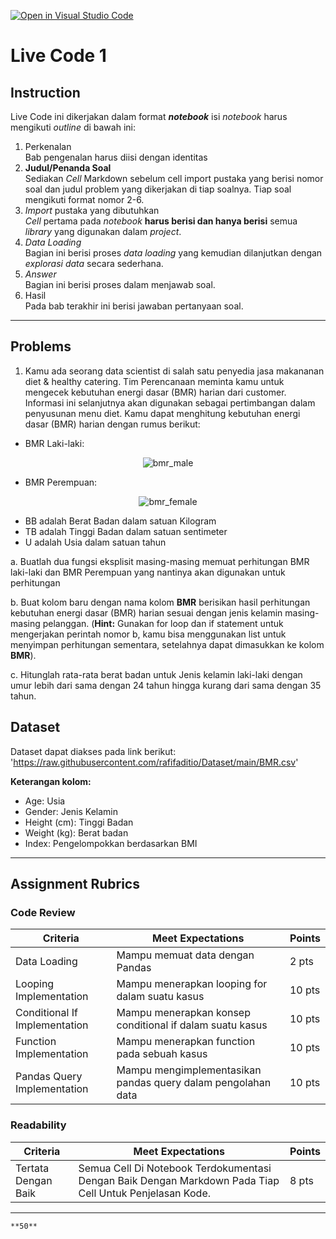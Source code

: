 [![Open in Visual Studio Code](https://classroom.github.com/assets/open-in-vscode-c66648af7eb3fe8bc4f294546bfd86ef473780cde1dea487d3c4ff354943c9ae.svg)](https://classroom.github.com/online_ide?assignment_repo_id=7901054&assignment_repo_type=AssignmentRepo)
# Live Code 1

## Instruction

Live Code ini dikerjakan dalam format ***notebook*** isi *notebook* harus mengikuti *outline* di bawah ini:
1. Perkenalan\
   Bab pengenalan harus diisi dengan identitas
2. **Judul/Penanda Soal**\
    Sediakan *Cell* Markdown sebelum cell import pustaka yang berisi nomor soal dan judul problem yang dikerjakan di tiap soalnya. Tiap soal mengikuti format nomor 2-6.
3. *Import* pustaka yang dibutuhkan\
   *Cell* pertama pada *notebook* **harus berisi dan hanya berisi** semua *library* yang digunakan dalam *project*.
4. *Data Loading*\
   Bagian ini berisi proses *data loading* yang kemudian dilanjutkan dengan *explorasi data* secara sederhana.
5. *Answer*\
   Bagian ini berisi proses dalam menjawab soal.
6. Hasil\
   Pada bab terakhir ini berisi jawaban pertanyaan soal.

---

## Problems

1. Kamu ada seorang data scientist di salah satu penyedia jasa makananan diet & healthy catering. Tim Perencanaan meminta kamu untuk mengecek kebutuhan energi dasar (BMR) harian dari customer. Informasi ini selanjutnya akan digunakan sebagai pertimbangan dalam penyusunan menu diet.
Kamu dapat menghitung kebutuhan energi dasar (BMR) harian dengan rumus berikut:

- BMR Laki-laki:

<p align="center"><img src="https://latex.codecogs.com/svg.image?BMR&space;=&space;66&space;&plus;&space;(13.7&space;*&space;BB)&space;&plus;&space;(5&space;*&space;TB)&space;-&space;(6.8&space;*&space;U)" title="bmr_male" /></p>

- BMR Perempuan:

<p align="center"><img src="https://latex.codecogs.com/svg.image?BMR&space;=&space;655&space;&plus;&space;(9.6&space;*&space;BB)&space;&plus;&space;(1.8&space;*&space;TB)&space;-&space;(4.7&space;*&space;U)" title="bmr_female" class="center" /></p>

- BB adalah Berat Badan dalam satuan Kilogram
- TB adalah Tinggi Badan dalam satuan sentimeter
- U adalah Usia dalam satuan tahun

a. Buatlah dua fungsi eksplisit masing-masing memuat perhitungan BMR laki-laki dan BMR Perempuan yang nantinya akan digunakan untuk perhitungan

b. Buat kolom baru dengan nama kolom **BMR** berisikan hasil perhitungan kebutuhan energi dasar (BMR) harian sesuai dengan jenis kelamin masing-masing pelanggan. (**Hint:** Gunakan for loop dan if statement untuk mengerjakan perintah nomor b, kamu bisa menggunakan list untuk menyimpan perhitungan sementara, setelahnya dapat dimasukkan ke kolom **BMR**).

c. Hitunglah rata-rata berat badan untuk Jenis kelamin laki-laki dengan umur lebih dari sama dengan 24 tahun hingga kurang dari sama dengan 35 tahun.


## Dataset
Dataset dapat diakses pada link berikut: 'https://raw.githubusercontent.com/rafifaditio/Dataset/main/BMR.csv'

**Keterangan kolom:**
- Age: Usia
- Gender: Jenis Kelamin
- Height (cm): Tinggi Badan
- Weight (kg): Berat badan
- Index: Pengelompokkan berdasarkan BMI

---

## Assignment Rubrics

### Code Review

|Criteria|Meet Expectations|Points|
|--- |--- |--- |
|Data Loading|Mampu memuat data dengan Pandas| 2 pts |
|Looping Implementation|Mampu menerapkan looping for dalam suatu kasus| 10 pts |
|Conditional If Implementation|Mampu menerapkan konsep conditional if dalam suatu kasus| 10 pts |
|Function Implementation|Mampu menerapkan function pada sebuah kasus| 10 pts |
|Pandas Query Implementation|Mampu mengimplementasikan pandas query dalam pengolahan data| 10 pts |

### Readability

|Criteria|Meet Expectations|Points|
|--- |--- |--- |
|Tertata Dengan Baik|Semua Cell Di Notebook Terdokumentasi Dengan Baik Dengan Markdown Pada Tiap Cell Untuk Penjelasan Kode.| 8 pts |


---

```{admonition} Total Points
**50**
```
